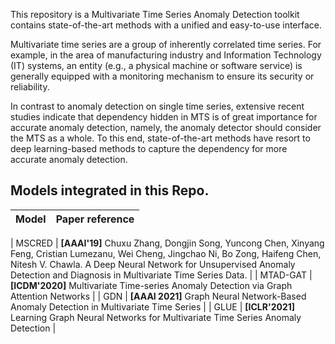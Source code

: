 This repository is a Multivariate Time Series Anomaly Detection toolkit contains state-of-the-art methods with a unified and easy-to-use interface.

Multivariate time series are a group of inherently correlated time series. For example, in the area of manufacturing industry and Information Technology (IT) systems, an entity (e.g., a physical machine or software service) is generally equipped with a monitoring mechanism to ensure its security or reliability.

In contrast to anomaly detection on single time series, extensive recent studies indicate that dependency hidden in MTS is of great importance for accurate anomaly detection, namely, the anomaly detector should consider the MTS as a whole. To this end, state-of-the-art methods have resort to deep learning-based methods to capture the dependency for more accurate anomaly detection.


## Models integrated in this Repo.


| Model       | Paper reference                                              |
| :---------- | :----------------------------------------------------------- |

| MSCRED      | **[AAAI'19]** Chuxu Zhang, Dongjin Song, Yuncong Chen, Xinyang Feng, Cristian Lumezanu, Wei Cheng, Jingchao Ni, Bo Zong, Haifeng Chen, Nitesh V. Chawla.               A Deep Neural Network for Unsupervised Anomaly Detection and Diagnosis in Multivariate Time Series Data. |
| MTAD-GAT | **[ICDM'2020]** Multivariate Time-series Anomaly Detection via Graph Attention Networks |
| GDN | **[AAAI 2021]** Graph Neural Network-Based Anomaly Detection in Multivariate Time Series |
| GLUE | **[ICLR'2021]** Learning Graph Neural Networks for Multivariate Time Series Anomaly Detection |
